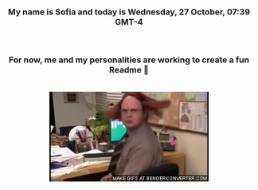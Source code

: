 


<div align="center">
<h3 >My name is Sofia and today is Wednesday, 27 October, 07:39 GMT-4</h3><br>
<h3 >For now, me and my personalities are working to create a fun Readme 👋
</h3><br>
<img src='img/dwight.gif' alt='working...'/>
</div>
